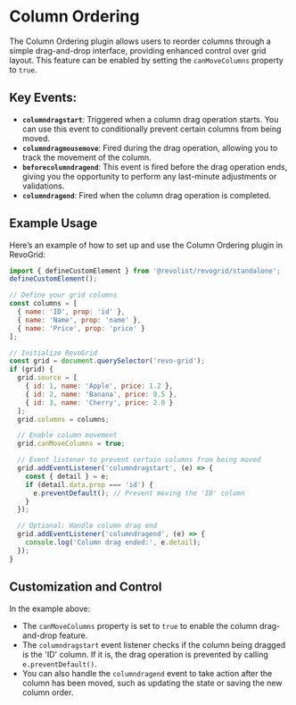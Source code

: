# Column Ordering

The Column Ordering plugin allows users to reorder columns through a simple drag-and-drop interface, providing enhanced control over grid layout. This feature can be enabled by setting the `canMoveColumns` property to `true`.

## Key Events:

- **`columndragstart`**: Triggered when a column drag operation starts. You can use this event to conditionally prevent certain columns from being moved.
- **`columndragmousemove`**: Fired during the drag operation, allowing you to track the movement of the column.
- **`beforecolumndragend`**: This event is fired before the drag operation ends, giving you the opportunity to perform any last-minute adjustments or validations.
- **`columndragend`**: Fired when the column drag operation is completed.

## Example Usage

Here’s an example of how to set up and use the Column Ordering plugin in RevoGrid:

```javascript
import { defineCustomElement } from '@revolist/revogrid/standalone';
defineCustomElement();

// Define your grid columns
const columns = [
  { name: 'ID', prop: 'id' },
  { name: 'Name', prop: 'name' },
  { name: 'Price', prop: 'price' }
];

// Initialize RevoGrid
const grid = document.querySelector('revo-grid');
if (grid) {
  grid.source = [
    { id: 1, name: 'Apple', price: 1.2 },
    { id: 2, name: 'Banana', price: 0.5 },
    { id: 3, name: 'Cherry', price: 2.0 }
  ];
  grid.columns = columns;

  // Enable column movement
  grid.canMoveColumns = true;

  // Event listener to prevent certain columns from being moved
  grid.addEventListener('columndragstart', (e) => {
    const { detail } = e;
    if (detail.data.prop === 'id') {
      e.preventDefault(); // Prevent moving the 'ID' column
    }
  });

  // Optional: Handle column drag end
  grid.addEventListener('columndragend', (e) => {
    console.log('Column drag ended:', e.detail);
  });
}
```

## Customization and Control

In the example above:

- The `canMoveColumns` property is set to `true` to enable the column drag-and-drop feature.
- The `columndragstart` event listener checks if the column being dragged is the 'ID' column. If it is, the drag operation is prevented by calling `e.preventDefault()`.
- You can also handle the `columndragend` event to take action after the column has been moved, such as updating the state or saving the new column order.

